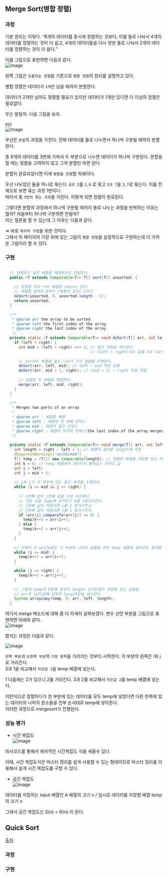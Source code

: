 ## Merge Sort(병합 정렬) 

### 과정 
기본 원리는 이렇다. 
“8개의 데이터를 동시에 정렬하는 것보다, 이를 둘로 나눠서 4개의 데이터를 정렬하는 것이 더 쉽고, 
4개의 데이터들을 다시 한번 둘로 나눠서 2개의 데이터를 정렬하는 것이 더 쉽다.”

이를 그림으로 표현하면 다음과 같다.  
![image](https://user-images.githubusercontent.com/64796257/150488115-c77a7dcd-86f4-4e60-bd21-f39b3e0bf275.png)

왼쪽 그림은 `오름차순 정렬`을 기준으로 `병합 정렬`의 원리를 설명하고 있다.

병합 정렬은 데이터가 `1개`만 남을 때까지 분할한다. 

데이터가 2개만 남아도 정렬할 필요가 있지만 데이터가 1개만 있다면 더 이상의 정렬은 필요없다.

무슨 말일까. 다음 그림을 보자.

ex)  
![image](https://user-images.githubusercontent.com/64796257/150488288-d98254a6-1af9-41e3-ac5e-0d54695f5596.png)

우선은 `분할`의 과정을 거친다. 전체 데이터를 둘로 나누면서 하나씩 구분될 때까지 분할한다.

총 8개의 데이터를 3번에 거쳐서 두 부분으로 나누면 데이터가 하나씩 구분된다. 분할을 할 때는 정렬을 고려하지 않고 그저 분할만 하면 된다.

분할이 완료되었다면 이제 `병합을 진행`할 차례이다.

우선 나뉘었던 둘을 하나로 묶는다. `8과 2`를 `2,8` 로 묶고 `3과 7`을 `3,7`로 묶는다. 이를 전체으로 보면 묶는 과정 1번이다.  
따라서 총 `3번의 묶는 과정`을 거친다. 이렇게 되면 정렬이 완료된다.

그렇다면 분할의 과정에서 하나씩 구분될 때까지 둘로 나누는 과정을 반복하는 이유는 뭘까? 처음부터 하나씩 구분하면 안될까?  
라는 질문을 할 수 있는데 그 이유는 다음과 같다.

⇒ 바로 `재귀적 구현`을 위한 것이다.  
그래서 이 페이지의 가장 위에 있는 그림이 `병합 정렬`을 실질적으로 구현하는데 더 가까운 그림이라 할 수 있다.

### 구현
``` java
  
  // 정렬하고 싶은 배열을 매개변수로 전달한다. 
  public <T extends Comparable<T>> T[] sort(T[] unsorted) {
  
    // 정렬을 하고 나서 배열을 return 한다.
    // 배열할 영역은 0부터 (배열의 길이)-1이다. 
    doSort(unsorted, 0, unsorted.length - 1);
    return unsorted;
  }

  /**
   * @param arr the array to be sorted.
   * @param left the first index of the array.
   * @param right the last index of the array.
   */
  private static <T extends Comparable<T>> void doSort(T[] arr, int left, int right) {
    if (left < right) {
      int mid = (left + right) >>> 1; // 중간 지점을 계산한다.
                                      // (left + right)라는 값을 2로 나눈다는 뜻.(1비트 만큼 오른쪽으로 옮겼으니까)
                                      
      // arr라는 배열을 둘로 나눠서 각각 정렬을 진행한다.
      doSort(arr, left, mid); // left ~ mid 부분 정렬
      doSort(arr, mid + 1, right); // (mid + 1) ~ right 부분 정렬
      
      // 정렬된 두 배열을 병합한다.
      merge(arr, left, mid, right);
    }
  }

  /**
   * Merges two parts of an array.
   *
   * @param arr : 병합할 배열
   * @param left : 배열의 첫 번째 인덱스
   * @param mid : 배열의 중간 인덱스
   * @param right : 배열의 마지막 인덱스(the last index of the array merges two parts of an array in increasing order).
   */
   
  private static <T extends Comparable<T>> void merge(T[] arr, int left, int mid, int right) {
    int length = right - left + 1; // 배열의 길이를 length에 저장
    @SuppressWarnings("unchecked")
    T[] temp = (T[]) new Comparable[length]; // 정렬된 배열을 저장할 임시 저장소 
    int k = 0; // temp 배열에서 데이터가 들어있는 인덱스 값
    int i = left; 
    int j = mid + 1;
    
    // i와 j가 각 부분에 있는 동안 동작을 수행한다.
    while (i <= mid && j <= right) {
    
      // i번째 값이 j번째 값을 서로 비교해서 
      // 작은 값을 temp에 넣어주고 k를 1증가시킨다.
      // i번째 값이 작았다면 i를 1 증가시키고
      // j번째 값이 작았다면 j를 1 증가시킨다.
      if (arr[i].compareTo(arr[j]) <= 0) {
        temp[k++] = arr[i++];
      } else {
        temp[k++] = arr[j++];
      }
    }
    
    // 아래의 두 while문은 각 부분의 나머지 값들을 전부 temp 배열에 넣어주는 동작을 한다. 
    while (i <= mid) {
      temp[k++] = arr[i++];
    }

    while (j <= right) {
      temp[k++] = arr[j++];
    }
    
    // 그렇게 temp의 0번째 값부터 length 길이만큼의 부분에 있는 값들을
    // arr의 left번쨰 값부터 length만큼 복사한다.
    System.arraycopy(temp, 0, arr, left, length);
  }

```
여기서 merge 메소드에 대해 좀 더 자세히 살펴보겠다. 변수 선언 부분을 그림으로 표현하면 아래와 같다.  
![image](https://user-images.githubusercontent.com/64796257/150494059-4460cc2e-0463-46d1-a8b0-51555dfb026a.png)

합치는 과정은 다음과 같다. 

![image](https://user-images.githubusercontent.com/64796257/150494263-3d2c505f-8fd2-4038-a0b9-c76a8d42e2ff.png)

`왼쪽 부분`과 `오른쪽 부분`의 `가장 왼쪽`을 가리키는 것부터 시작한다. 각 부분의 왼쪽은 i와 j로 가리킨다.  
3과 1을 비교해서 `작은값 1`을 temp 배열에 넣는다.

1 다음에는 2가 있으니 2를 가리킨다. 3과 2를 비교해서 `작은값 2`를 temp 배열에 넣는다.

이런식으로 정렬하다가 한 부분에 있는 데이터를 모두 temp에 넣었다면 다른 한쪽에 있는 데이터의 나머지 원소들을 전부 순서대로 temp에 넣어준다.  
이러한 과정으로 mergesort가 진행된다.

### 성능 평가 

- 시간 복잡도   
![image](https://user-images.githubusercontent.com/64796257/150495370-ac84e627-12a6-47b7-a7cc-27dec2a87fc4.png)

의사코드를 통해서 재귀적인 시간복잡도 식을 세울수 있다.

이때, 시간 복잡도식은 마스터 정리를 쉽게 사용할 수 있는 형태이므로 마스터 정리를 이용해서 쉽게 시간 복잡도를 구할 수 있다.

- 공간 복잡도  
![image](https://user-images.githubusercontent.com/64796257/150495451-8973b081-b75f-47d0-81c8-2b5065c42c23.png)

데이터를 저장하는 input 배열인 A 배열의 크기 n / 임시로 데이터를 저장할 배열 temp의 크기 n

그래서 공간 복잡도는 S(n) = Θ(n) 이 된다. 

## Quick Sort 

[출처](https://github.com/sponbob-pat/Java/blob/master/src/main/java/com/thealgorithms/sorts/QuickSort.java) 

### 과정 

### 구현 


























